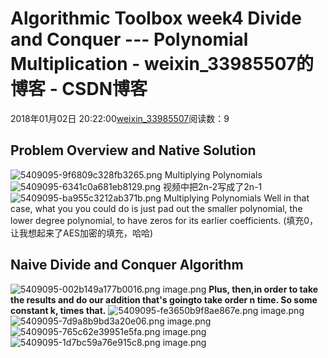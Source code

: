 # Algorithmic Toolbox week4 Divide and Conquer --- Polynomial Multiplication - weixin_33985507的博客 - CSDN博客
2018年01月02日 20:22:00[weixin_33985507](https://me.csdn.net/weixin_33985507)阅读数：9
## Problem Overview and Native Solution
![5409095-9f6809c328fb3265.png](https://upload-images.jianshu.io/upload_images/5409095-9f6809c328fb3265.png)
Multiplying Polynomials
![5409095-6341c0a681eb8129.png](https://upload-images.jianshu.io/upload_images/5409095-6341c0a681eb8129.png)
视频中把2n-2写成了2n-1
![5409095-ba955c3212ab371b.png](https://upload-images.jianshu.io/upload_images/5409095-ba955c3212ab371b.png)
Multiplying Polynomials
Well in that case, what you you could do is just pad out the smaller polynomial, the lower degree polynomial, to have zeros for its earlier coefficients. (填充0，让我想起来了AES加密的填充，哈哈)
## Naive Divide and Conquer Algorithm
![5409095-002b149a177b0016.png](https://upload-images.jianshu.io/upload_images/5409095-002b149a177b0016.png)
image.png
**Plus, then,in order to take the results and do our addition that's goingto take order n time. So some constant k, times that.**
![5409095-fe3650b9f8ae867e.png](https://upload-images.jianshu.io/upload_images/5409095-fe3650b9f8ae867e.png)
image.png
![5409095-7d9a8b9bd3a20e06.png](https://upload-images.jianshu.io/upload_images/5409095-7d9a8b9bd3a20e06.png)
image.png
![5409095-765c62e39951e5fa.png](https://upload-images.jianshu.io/upload_images/5409095-765c62e39951e5fa.png)
image.png
![5409095-1d7bc59a76e915c8.png](https://upload-images.jianshu.io/upload_images/5409095-1d7bc59a76e915c8.png)
image.png
